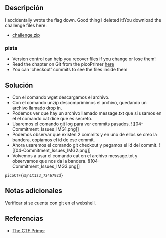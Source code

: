 
## Descripción 

I accidentally wrote the flag down. Good thing I deleted it!You download the challenge files here:

- [challenge.zip](https://artifacts.picoctf.net/c_titan/76/challenge.zip)
### pista

- Version control can help you recover files if you change or lose them!
- Read the chapter on Git from the picoPrimer [here](https://primer.picoctf.org/#_git_version_control)
- You can 'checkout' commits to see the files inside them

## Solución

- Con el comando wget descargamos el archivo.
- Con el comando unzip descomprimimos el archivo, quedando un archivo llamado drop in.
- Podemos ver que hay un archivo llamado message.txt que si usamos en el el comando cat dice que es secreto.
- Usaremos el comando git log para ver commits pasados.
![[04-Commitment_Issues_IMG1.png]]
- Podemos observar que existen 2 commits y en uno de ellos se creo la bandera, copiamos el id de ese commit.
- Ahora usaremos el comando git checkout y pegamos el id del commit.
![[04-Commitment_Issues_IMG2.png]]
- Volvemos a usar el comando cat en el archivo message.txt y observamos que nos da la bandera.
![[04-Commitment_Issues_IMG3.png]]


```
picoCTF{s@n1t1z3_7246792d}
```

## Notas adicionales

Verificar si se cuenta con git en el webshell.
## Referencias

- [The CTF Primer](https://primer.picoctf.org/#_git_version_control)